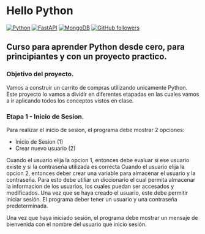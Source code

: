 # Hello Python

[![Python](https://img.shields.io/badge/Python-3.10+-yellow?style=for-the-badge&logo=python&logoColor=white&labelColor=101010)](https://python.org)
[![FastAPI](https://img.shields.io/badge/FastAPI-0.88.0+-00a393?style=for-the-badge&logo=fastapi&logoColor=white&labelColor=101010)](https://fastapi.tiangolo.com/)
[![MongoDB](https://img.shields.io/badge/MongoDB-6.0+-00684A?style=for-the-badge&logo=mongodb&logoColor=white&labelColor=101010)](https://www.mongodb.com)
[![GitHub followers](https://img.shields.io/github/followers/jartavia05?style=for-the-badge)](https://github.com/Hartmmy?tab=followers)

## Curso para aprender Python desde cero, para principiantes y con un proyecto practico.

### Objetivo del proyecto. 

Vamos a construir un carrito de compras utilizando unicamente Python. Este proyecto lo vamos a dividir en diferentes etapadas en las cuales vamos a ir aplicando todos los conceptos vistos en clase.

### Etapa 1 - Inicio de Sesion. 

Para realizar el inicio de sesion, el programa debe mostrar 2 opciones:

* Inicio de Sesion (1)
* Crear nuevo usuario (2)

Cuando el usuario elija la opcion 1, entonces debe evaluar si ese usuario existe y si la contraseña utilizada es correcta
Cuando el usuario elija la opcion 2, entonces deber crear una variable para almacenar el usuario y la contraseña. Para esto debe utiliar un diccionario el cual permita almacenar la informacion de los usuarios, los cuales puedan ser accesados y modificados. Una vez que se haya creado el usuario, este debe permitir iniciar sesión.
El programa deber tener un usuario y una contraseña predeterminada. 

Una vez que haya iniciado sesión, el programa debe mostrar un mensaje de bienvenida con el nombre del usuario que inicio sesión.
